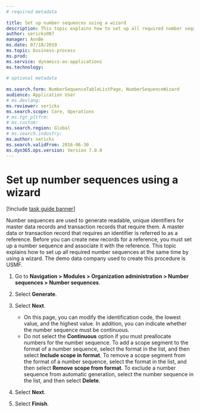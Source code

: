 ```yaml
--- 
# required metadata 
 
title: Set up number sequences using a wizard
description: This topic explains how to set up all required number sequences at the same time by using a wizard. 
author: sericks007
manager: AnnBe 
ms.date: 07/18/2019
ms.topic: business-process 
ms.prod:  
ms.service: dynamics-ax-applications 
ms.technology:  
 
# optional metadata 
 
ms.search.form: NumberSequenceTableListPage, NumberSequenceWizard   
audience: Application User 
# ms.devlang:  
ms.reviewer: sericks
ms.search.scope: Core, Operations 
# ms.tgt_pltfrm:  
# ms.custom:  
ms.search.region: Global
# ms.search.industry: 
ms.author: sericks
ms.search.validFrom: 2016-06-30 
ms.dyn365.ops.version: Version 7.0.0 
---
```

# Set up number sequences using a wizard

[!include [task guide banner](../../includes/task-guide-banner.md)]

Number sequences are used to generate readable, unique identifiers for master data records and transaction records that require them. A master data or transaction record that requires an identifier is referred to as a reference. Before you can create new records for a reference, you must set up a number sequence and associate it with the reference. This topic explains how to set up all required number sequences at the same time by using a wizard. The demo data company used to create this procedure is USMF.

1. Go to **Navigation > Modules > Organization administration > Number sequences > Number sequences**.
2. Select **Generate**.
3. Select **Next**.

   - On this page, you can modify the identification code, the lowest value, and the highest value. In addition, you can indicate whether the number sequence must be continuous.   
   - Do not select the **Continuous** option if you must preallocate numbers for the number sequence. To add a scope segment to the format of a number sequence, select the format in the list, and then select **Include scope in format**. To remove a scope segment from the format of a number sequence, select the format in the list, and then select **Remove scope from format**. To exclude a number sequence from automatic generation, select the number sequence in the list, and then select **Delete**.  

4. Select **Next**.
5. Select **Finish**.


